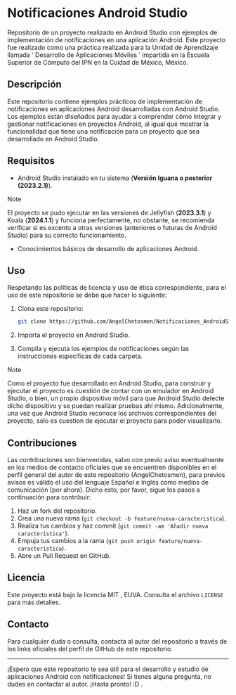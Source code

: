 # Notificaciones Android Studio

Repositorio de un proyecto realizado en Android Studio con ejemplos de implementación de notificaciones en una aplicación Android. Este proyecto fue realizado como una práctica realizada para la Unidad de Aprendizaje llamada ' Desarrollo de Aplicaciones Móviles ' impartida en la Escuela Superior de Cómputo del IPN en la Cuidad de México, México. 

## Descripción

Este repositorio contiene ejemplos prácticos de implementación de notificaciones en aplicaciones Android desarrolladas con Android Studio. Los ejemplos están diseñados para ayudar a comprender cómo integrar y gestionar notificaciones en proyectos Android, al igual que mostrar la funcionalidad que tiene una notificación para un proyecto que sea desarrollado en Android Studio. 

## Requisitos

- Android Studio instalado en tu sistema (**Versión Iguana o posterior (2023.2.1)**).
> [!NOTE]
El proyecto se pudo ejecutar en las versiones de Jellyfish (**2023.3.1**) y Koala (**2024.1.1**) y funciona perfectamente, no obstante, se recomienda verificar si es excento a otras versiones (anteriores o futuras de Android Studio) para su correcto funcionamiento. 
- Conocimientos básicos de desarrollo de aplicaciones Android.

## Uso
Respetando las políticas de licencia y uso de ética correspondiente, para el uso de este repositorio se debe que hacer lo siguiente:

1. Clona este repositorio:

    ```bash
    git clone https://github.com/AngelChetosmen/Notificaciones_AndroidStudio.git
    ```

2. Importa el proyecto en Android Studio.

3. Compila y ejecuta los ejemplos de notificaciones según las instrucciones específicas de cada carpeta.

>[!NOTE]
Como el proyecto fue desarrollado en Android Studio, para construir y ejecutar el proyecto es cuestión de contar con un emulador en Android Studio, o bien, un propio dispositivo móvil para que Android Studio detecte dicho dispositivo y se puedan realizar pruebas ahí mismo. Adicionalmente, una vez que Android Studio reconoce los archivos correspondientes del proyecto, solo es cuestion de ejecutar el proyecto para poder visualizarlo. 

## Contribuciones
Las contribuciones son bienvenidas, salvo con previo aviso eventualmente en los medios de contacto oficiales que se encuentren disponibles en el perfil general del autor de este repositorio (AngelChetosmen), para previos avisos es válido el uso del lenguaje Español e Inglés como medios de comunicación (por ahora). Dicho esto, por favor, sigue los pasos a continuación para contribuir:

1. Haz un fork del repositorio.
2. Crea una nueva rama (`git checkout -b feature/nueva-caracteristica`).
3. Realiza tus cambios y haz commit (`git commit -am 'Añadir nueva característica'`).
4. Empuja tus cambios a la rama (`git push origin feature/nueva-caracteristica`).
5. Abre un Pull Request en GitHub.

## Licencia

Este proyecto está bajo la licencia MIT , EUVA. Consulta el archivo `LICENSE` para más detalles.

## Contacto

Para cualquier duda o consulta, contacta al autor del repositorio a través de los links oficiales del perfil de GitHub de este repositorio.

---

¡Espero que este repositorio te sea útil para el desarrollo y estudio de aplicaciones Android con notificaciones! Si tienes alguna pregunta, no dudes en contactar al autor. ¡Hasta pronto! :D .
